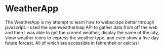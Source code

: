 # WeatherApp

The WeatherApp is my attempt to learn how to webscrape better through javascript. I used the openweathermap API to gather data from off the web and then I was able to get the current weather, display the name of the city, show weather icons to express the weather type, and even show a five day future forcast. All of which are accessible in fahrenheit or celcius!
